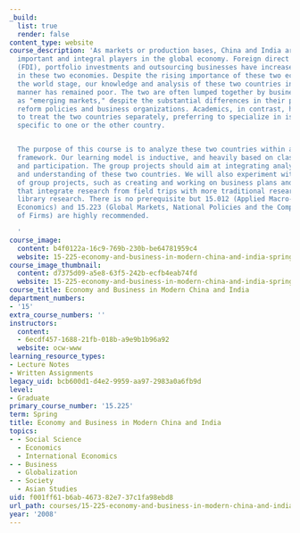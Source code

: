```yaml
---
_build:
  list: true
  render: false
content_type: website
course_description: 'As markets or production bases, China and India are becoming
  important and integral players in the global economy. Foreign direct investment
  (FDI), portfolio investments and outsourcing businesses have increased dramatically
  in these two economies. Despite the rising importance of these two economies on
  the world stage, our knowledge and analysis of these two countries in an integrated
  manner has remained poor. The two are often lumped together by business analysts
  as "emerging markets," despite the substantial differences in their political systems,
  reform policies and business organizations. Academics, in contrast, have tended
  to treat the two countries separately, preferring to specialize in issues and questions
  specific to one or the other country.


  The purpose of this course is to analyze these two countries within a coherent analytical
  framework. Our learning model is inductive, and heavily based on class discussions
  and participation. The group projects should aim at integrating analysis, knowledge
  and understanding of these two countries. We will also experiment with other forms
  of group projects, such as creating and working on business plans and those projects
  that integrate research from field trips with more traditional research, such as
  library research. There is no prerequisite but 15.012 (Applied Macro- and International
  Economics) and 15.223 (Global Markets, National Policies and the Competitive Advantage
  of Firms) are highly recommended.

  '
course_image:
  content: b4f0122a-16c9-769b-230b-be64781959c4
  website: 15-225-economy-and-business-in-modern-china-and-india-spring-2008
course_image_thumbnail:
  content: d7375d09-a5e8-63f5-242b-ecfb4eab74fd
  website: 15-225-economy-and-business-in-modern-china-and-india-spring-2008
course_title: Economy and Business in Modern China and India
department_numbers:
- '15'
extra_course_numbers: ''
instructors:
  content:
  - 6ecdf457-1688-21fb-018b-a9e9b1b96a92
  website: ocw-www
learning_resource_types:
- Lecture Notes
- Written Assignments
legacy_uid: bcb600d1-d4e2-9959-aa97-2983a0a6fb9d
level:
- Graduate
primary_course_number: '15.225'
term: Spring
title: Economy and Business in Modern China and India
topics:
- - Social Science
  - Economics
  - International Economics
- - Business
  - Globalization
- - Society
  - Asian Studies
uid: f001ff61-b6ab-4673-82e7-37c1fa98ebd8
url_path: courses/15-225-economy-and-business-in-modern-china-and-india-spring-2008
year: '2008'
---
```

